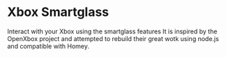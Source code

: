 # Xbox Smartglass

Interact with your Xbox using the smartglass features
It is inspired by the OpenXbox project and attempted to rebuild their great wotk using node.js and compatible with Homey.